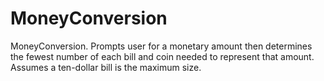 # MoneyConversion
MoneyConversion. Prompts  user for a monetary amount then determines the fewest number of each bill and coin needed to represent that amount. Assumes a ten-dollar bill is the maximum size.

